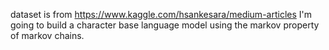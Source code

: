 dataset is from https://www.kaggle.com/hsankesara/medium-articles
I'm going to build a character base language model using the markov property of markov chains.
